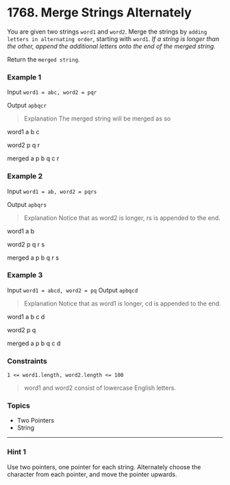 # 1768. Merge Strings Alternately

You are given two strings `word1` and `word2`. Merge the strings by `adding letters in alternating order`, starting with `word1`. *If a string is longer than the other, append the additional letters onto the end of the merged string*.

Return the `merged string`.


### Example 1

Input `word1 = abc, word2 = pqr`

Output `apbqcr`

> Explanation The merged string will be merged as so

word1  a   b   c   

word2    p   q   r

merged a p b q c r


### Example 2

Input `word1 = ab, word2 = pqrs`

Output `apbqrs`

> Explanation Notice that as word2 is longer, rs is appended to the end.

word1  a   b 

word2    p   q   r   s

merged a p b q   r   s


### Example 3

Input `word1 = abcd, word2 = pq`
Output `apbqcd`

> Explanation Notice that as word1 is longer, cd is appended to the end.

word1  a   b   c   d

word2    p   q 

merged a p b q c   d
 

### Constraints

`1 <= word1.length, word2.length <= 100`

> word1 and word2 consist of lowercase English letters.


### Topics
- Two Pointers
- String

---

### Hint 1
Use two pointers, one pointer for each string. Alternately choose the character from each pointer, and move the pointer upwards.